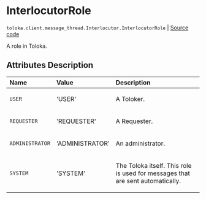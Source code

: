 # InterlocutorRole
`toloka.client.message_thread.Interlocutor.InterlocutorRole` | [Source code](https://github.com/Toloka/toloka-kit/blob/v1.2.1/src/client/message_thread.py#L56)

A role in Toloka.

## Attributes Description

| Name | Value | Description |
| :------| :-----------| :----------| 
`USER`|'USER'|<p>A Toloker.</p>
`REQUESTER`|'REQUESTER'|<p>A Requester.</p>
`ADMINISTRATOR`|'ADMINISTRATOR'|<p>An administrator.</p>
`SYSTEM`|'SYSTEM'|<p>The Toloka itself. This role is used for messages that are sent automatically.</p>
